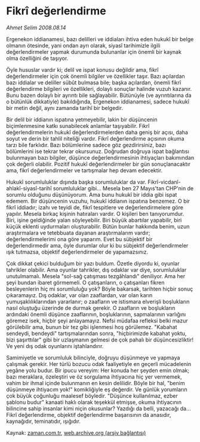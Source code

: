 # Fikrî değerlendirme

*Ahmet Selim 2008.08.14*

<tr><td class="metin" colspan="2" style="padding-top: 20px; padding-left: 5px; padding-right: 10px;">Ergenekon iddianamesi, bazı delilleri ve iddiaları ihtiva eden hukukî bir belge olmanın ötesinde, yani ondan ayrı olarak, siyasî tarihimizle ilgili değerlendirmeler yapmak durumunda bulunanlar için önemli bir kaynak olma özelliğini de taşıyor.</td></tr><tr><td class="metin" colspan="2" style="padding-top: 20px; padding-left: 5px; padding-right: 10px;"><p>Öyle hususlar vardır ki; delil ve ispat konusu değildir ama, fikrî değerlendirmeler için çok önemli bilgiler ve özellikler taşır. Bazı açılardan bazı iddialar ve deliller sübût bulmasa bile; başka açılardan, önemli fikrî değerlendirme bilgileri ve özellikleri, dolaylı sonuçlar halinde vuzuh kazanır. Bunu bazen dolaylı bir ayrıntı bile sağlayabilir. Bütünüyle (ve ayrıntılarına da o bütünlük dikkatiyle) bakıldığında, Ergenekon iddianamesi, sadece hukukî bir metin değil, aynı zamanda tarihî bir belgedir.
<p> Bir delil bir iddianın ispatına yetmeyebilir, lakin bir düşüncenin biçimlenmesine katkı sunabilecek anlamlar taşıyabilir. Fikrî değerlendirmelerin hukukî değerlendirmelerden daha geniş bir açısı, daha soyut ve derin bir tahlil niteliği vardır. Fikrî değerlendirme açısının okuma tarzı bile farklıdır. Bazı bölümlerine sadece göz gezdirirsiniz, bazı bölümlerini ise tekrar tekrar okursunuz. Doğrudan doğruya ispat bağlantısı bulunmayan bazı bilgiler, düşünce değerlendirmesinin ihtiyaçları bakımından çok değerli olabilir. Pozitif hukukî değerlendirmeler bir gün sonuçlanacaktır ama, fikrî değerlendirmeler ve tartışmalar hep devam edecektir.
<p>Hukukî sorumluluklar dışında başka sorumluluklar da var. Fikrî-vicdanî-ahlakî-siyasî-tarihî sorumluluklar gibi... Mesela ben 27 Mayıs'tan CHP'nin de sorumlu olduğunu düşünüyorum. Ama bunu hukukî bir iddia gibi ispat edemem. Bir düşüncenin vuzuhu, hukukî iddianın ispatına benzemez. O bir fikrî iddiadır; izahı ve teyidi de, fikrî tespitlere ve değerlendirmelere göre yapılır. Mesela birkaç kişinin hatıraları vardır. O kişileri ben tanıyorumdur. Biri, işine geldiğinde yalan söyleyebilir. Biri büyük abartılar yapabilir, biri küçük eklenti uydurmaları oluşturabilir. Bütün bunlar hakkında benim, uzun araştırmalara ve tetebbuata dayanan araştırmalarım vardır; değerlendirmelerimi ona göre yaparım. Evet bu sübjektif bir değerlendirmedir ama, öyle durumlar olur ki bu sübjektif değerlendirmeler ışık tutmazsa, objektif değerlendirmeler de yapamazsınız. 
<p>Çok dikkat çekici bulduğum bir yazı buldum. Özetle diyordu ki, oyunlar tahrikler olabilir. Ama oyunlar tahrikler, dış odaklar var diye, sorumluluklar unutulmamalı. Mesela "sol-sağ çatışması tezgâhlandı" deniliyor. Ama her şeyi bundan ibaret görmemeli. O çatışanların, o çatışanları fikren besleyenlerin hiç mi sorumluluğu yok? Böyle bakarsak, tarihten hiçbir sonuç çıkaramayız. Dış odaklar, var olan zaaflardan, var olan karın yumuşaklılıklarından yararlanır; o zaafların ve istismara elverişli boşlukların nasıl oluştuğu üzerinde de durmak gerekir. O zaafların ve boşlukların ardındaki önemli düşünce zaaflarının, boşluklarının, sapmalarının varlığını göremez isek, hiçbir şeyi anlayamayız. Nefsi müdafaa refleksi belki mazur görülebilir ama, bunun bir tez gibi işlenmesi hoş görülemez. "Kabahat sendeydi, bendeydi" tartışmalarından sonra, "hiçbirimizde kabahat yoktu, bizi şaşırttılar" gibi bir uzlaşmanın gelmesi de çok pahalı bir düşüncesizliktir! Ve yeni dış odak oyunlarını iştahlandırır.
<p>Samimiyetle ve sorumluluk bilinciyle, doğruyu düşünmeye ve yapmaya çalışmak gerekir. Her türlü bozucu odak faaliyetiyle en geçerli mücadelenin yegâne yolu budur. Bir ipucu vereyim: Her konuda her şeyden emin olmak; bazı meraklara, özeleştiri ve öz sorgulama ihtiyacına hiç yer vermemek, vahim bir ihmal içinde bulunmanın en kesin delilidir. Böyle bir hal, "benim düşünmeye ihtiyacım yok!" komikliğiyle eş değerdir. Ve günlük yorumların çok büyük çoğunluğu maalesef böyledir. "Düşünce kullanılmaz, ezber şablonu budur" kanaati haklı olarak teşekkül etmişse, okuma ihtiyacının bilincine sahip insanlar kimi niçin okusunlar? Yazdığı da belli, yazacağı da... Fikrî değerlendirme, objektif değerlendirme başarısının da anasıdır, kaynağıdır, teminatıdır, ışığıdır.<br/></p></p></p></p></p></td></tr>

Kaynak: [zaman.com.tr](http://zaman.com.tr/yazar.do?yazino=725682), [web.archive.org (arşiv bağlantısı)](http://web.archive.org/web/20080828121431/http://www.zaman.com.tr:80/yazar.do?yazino=725682)
